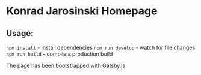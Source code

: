 # Konrad Jarosinski Homepage

## Usage:

`npm install` - install dependencies
`npm run develop` - watch for file changes
`npm run build` - compile a production build

The page has been bootstrapped with [Gatsby.js](https://gatsbyjs.org)